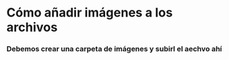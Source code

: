 # Cómo añadir imágenes a los archivos 
### Debemos crear una carpeta de imágenes y subirl el aechvo ahí
